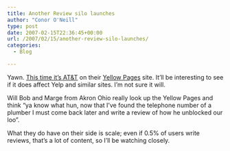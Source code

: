 ```yaml
---
title: Another Review silo launches
author: "Conor O'Neill"
type: post
date: 2007-02-15T22:36:45+00:00
url: /2007/02/15/another-review-silo-launches/
categories:
  - Blog

---
```

Yawn. [This time it&#8217;s AT&T][1] on their [Yellow Pages][2] site. It&#8217;ll be interesting to see if it does affect Yelp and similar sites. I&#8217;m not sure it will.

Will Bob and Marge from Akron Ohio really look up the Yellow Pages and think &#8220;ya know what hun, now that I&#8217;ve found the telephone number of a plumber I must come back later and write a review of how he unblocked our loo&#8221;.

What they do have on their side is scale; even if 0.5% of users write reviews, that&#8217;s a lot of content, so I&#8217;ll be watching closely.

 [1]: http://www.centernetworks.com/yellowpages-com-yelps-into-user-reviews
 [2]: http://www.yellowpages.com/